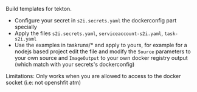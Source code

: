 Build templates for tekton.

* Configure your secret in `s2i.secrets.yaml` the dockerconfig part specially
* Apply the files `s2i.secrets.yaml`, `serviceaccount-s2i.yaml`, `task-s2i.yaml`
* Use the examples in taskruns/* and apply to yours, for example for a nodejs
  based project edit the file and modify the `Source` parameters to your own
  source and `ImageOutput` to your own docker registry output (which match with your secrets's dockerconfig)

Limitations: Only works when you are allowed to access to the docker socket (i.e: not openshfit atm)
